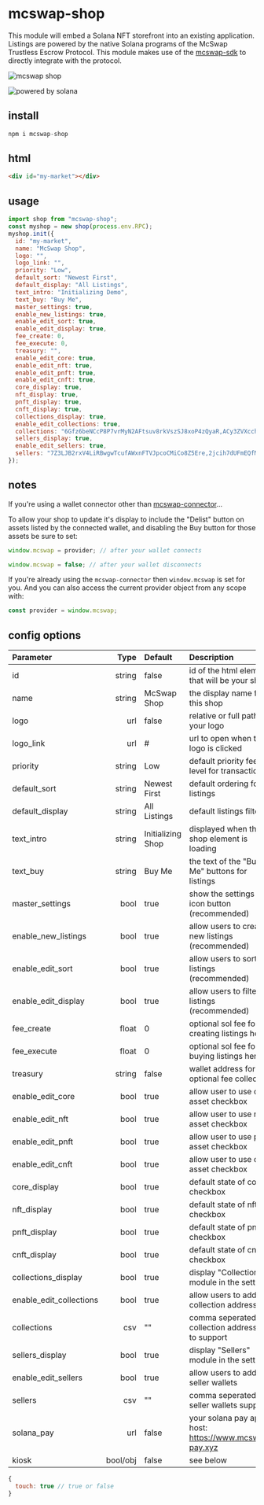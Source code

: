 # mcswap-shop
This module will embed a Solana NFT storefront into an existing application. Listings are powered by the native Solana programs of the McSwap Trustless Escrow Protocol. This module makes use of the [mcswap-sdk](https://github.com/SolDapper/mcswap-sdk) to directly integrate with the protocol.

![mcswap shop](https://repository-images.githubusercontent.com/944741416/ff495e7b-13c4-4692-9ec5-ac8e115229e9)

![powered by solana](https://cd6na2lma222gpigviqcpr5n7uewgxd7uhockofelflsuaop7oiq.arweave.net/EPzQaWwGtaM9BqogJ8et_QljXH-h3CU4pFlXKgHP-5E)

## install
```javascript
npm i mcswap-shop
```

## html
```html
<div id="my-market"></div>
```

## usage
```javascript
import shop from "mcswap-shop";
const myshop = new shop(process.env.RPC);
myshop.init({
  id: "my-market",
  name: "McSwap Shop",
  logo: "",
  logo_link: "",
  priority: "Low",
  default_sort: "Newest First",
  default_display: "All Listings",
  text_intro: "Initializing Demo",
  text_buy: "Buy Me",
  master_settings: true,
  enable_new_listings: true,
  enable_edit_sort: true,
  enable_edit_display: true,
  fee_create: 0,
  fee_execute: 0,
  treasury: "",
  enable_edit_core: true,
  enable_edit_nft: true,
  enable_edit_pnft: true,
  enable_edit_cnft: true,
  core_display: true,
  nft_display: true,
  pnft_display: true,
  cnft_display: true,
  collections_display: true,
  enable_edit_collections: true,
  collections: "6Gfz6beNCcP8P7vrMyN2AFtsuv8rkVszSJ8xoP4zQyaR,ACy3ZVXcch8mZXUtRVqsJfa2DhFHxnUJpBb4oeN9tZsX,BL8ocmGmaEiM73JYjAAhgAmHPbtuY3CThYem9g4N5PqQ,BTJPWLW7DLQWpm2TNNEByAM5a1E1AGJp4h43czo9YBLc,Cq2BNRoE5RqyqSmACDQLx4ivp3MgmePwd2mdroZ5hmom,H3mnaqNFFNwqRfEiWFsRTgprCvG4tYFfmNezGEVnaMuQ",
  sellers_display: true,
  enable_edit_sellers: true,
  sellers: "7Z3LJB2rxV4LiRBwgwTcufAWxnFTVJpcoCMiCo8Z5Ere,2jcih7dUFmEQfMUXQQnL2Fkq9zMqj4jwpHqvRVe3gGLL",
});
```

## notes
If you're using a wallet connector other than [mcswap-connector](https://github.com/SolDapper/mcswap-connector)...

To allow your shop to update it's display to include the "Delist" button on assets listed by the connected wallet, and disabling the Buy button for those assets be sure to set:
```javascript
window.mcswap = provider; // after your wallet connects
```
```javascript
window.mcswap = false; // after your wallet disconnects
```

If you're already using the `mcswap-connector` then `window.mcswap` is set for you. And you can also access the current provider object from any scope with:
```javascript
const provider = window.mcswap;
```

## config options

| **Parameter**         |    **Type**     |      **Default**      | **Description**                           |
| :-----------------------|----------------:|:----------------------|:--------------------------------------------------------- |
| id                      | string          |  false                |  id of the html element that will be your shop            |
| name                    | string          |  McSwap Shop          |  the display name for this shop                           |
| logo                    | url             |  false                |  relative or full path to your logo                       |
| logo_link               | url             |  #                    |  url to open when the logo is clicked                     |
| priority                | string          |  Low                  |  default priority fee level for transactions              |
| default_sort            | string          |  Newest First         |  default ordering for listings                            |
| default_display         | string          |  All Listings         |  default listings filter                                  |
| text_intro              | string          |  Initializing Shop    |  displayed when the shop element is loading               |
| text_buy                | string          |  Buy Me               |  the text of the "Buy Me" buttons for listings            |
| master_settings         | bool            |  true                 |  show the settings gear icon button (recommended)         |
| enable_new_listings     | bool            |  true                 |  allow users to create new listings (recommended)         |
| enable_edit_sort        | bool            |  true                 |  allow users to sort listings (recommended)               |
| enable_edit_display     | bool            |  true                 |  allow users to filter listings (recommended)             |
| fee_create              | float           |  0                    |  optional sol fee for creating listings here              |
| fee_execute             | float           |  0                    |  optional sol fee for buying listings here                |
| treasury                | string          |  false                |  wallet address for optional fee collection               |
| enable_edit_core        | bool            |  true                 |  allow user to use core asset checkbox                    |
| enable_edit_nft         | bool            |  true                 |  allow user to use nft asset checkbox                     |
| enable_edit_pnft        | bool            |  true                 |  allow user to use pnft asset checkbox                    |
| enable_edit_cnft        | bool            |  true                 |  allow user to use cnft asset checkbox                    |
| core_display            | bool            |  true                 |  default state of core checkbox                           |
| nft_display             | bool            |  true                 |  default state of nft checkbox                            |
| pnft_display            | bool            |  true                 |  default state of pnft checkbox                           |
| cnft_display            | bool            |  true                 |  default state of cnft checkbox                           |
| collections_display     | bool            |  true                 |  display "Collections" module in the settings             |
| enable_edit_collections | bool            |  true                 |  allow users to add collection addresses                  |
| collections             | csv             |  ""                   |  comma seperated collection addresses to support          |
| sellers_display         | bool            |  true                 |  display "Sellers" module in the settings                 |
| enable_edit_sellers     | bool            |  true                 |  allow users to add seller wallets                        |
| sellers                 | csv             |  ""                   |  comma seperated seller wallets support                   |
| solana_pay              | url             |  false                |  your solana pay api host: https://www.mcswap-pay.xyz     |
| kiosk                   | bool/obj        |  false                |  see below                                                |
```javascript
{
  touch: true // true or false
}
```
